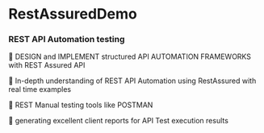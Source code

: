 # RestAssuredDemo

### REST API Automation testing

:pushpin: DESIGN and IMPLEMENT structured API AUTOMATION FRAMEWORKS with REST Assured API

:pushpin: In-depth understanding of REST API Automation using RestAssured with real time examples

:pushpin:  REST Manual testing tools like POSTMAN 

:pushpin: generating excellent client reports for API Test execution results
